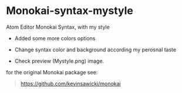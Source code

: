 # Monokai-syntax-mystyle
Atom Editor Monokai Syntax, with my style

- Added some more colors options

- Change syntax color and background according my perosnal taste

- Check preview (Mystyle.png) image.

for the original Monokai package see:

> https://github.com/kevinsawicki/monokai
